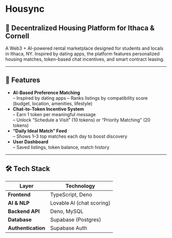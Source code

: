 # Housync

## 🏡 Decentralized Housing Platform for Ithaca & Cornell

A Web3 + AI-powered rental marketplace designed for students and locals in Ithaca, NY. Inspired by dating apps, the platform features personalized housing matches, token-based chat incentives, and smart contract leasing.

---

## 🚀 Features

- **AI‑Based Preference Matching**  
  – Inspired by dating apps 
  – Ranks listings by compatibility score (budget, location, amenities, lifestyle)  
- **Chat‑to‑Token Incentive System**  
  – Earn 1 token per meaningful message  
  – Unlock “Schedule a Visit” (10 tokens) or “Priority Matching” (20 tokens)   
- **“Daily Ideal Match” Feed**  
  – Shows 1–3 top matches each day to boost discovery  
- **User Dashboard**  
  – Saved listings, token balance, match history  

---

## 🛠️ Tech Stack

| Layer                      | Technology                   |
|----------------------------|------------------------------|
| **Frontend**               | TypeScript, Deno             |
| **AI & NLP**               | Lovable AI (chat scoring)    |
| **Backend API**            | Deno, MySQL                  |
| **Database**               | Supabase (Postgres)          |
| **Authentication**         | Supabase Auth                |
